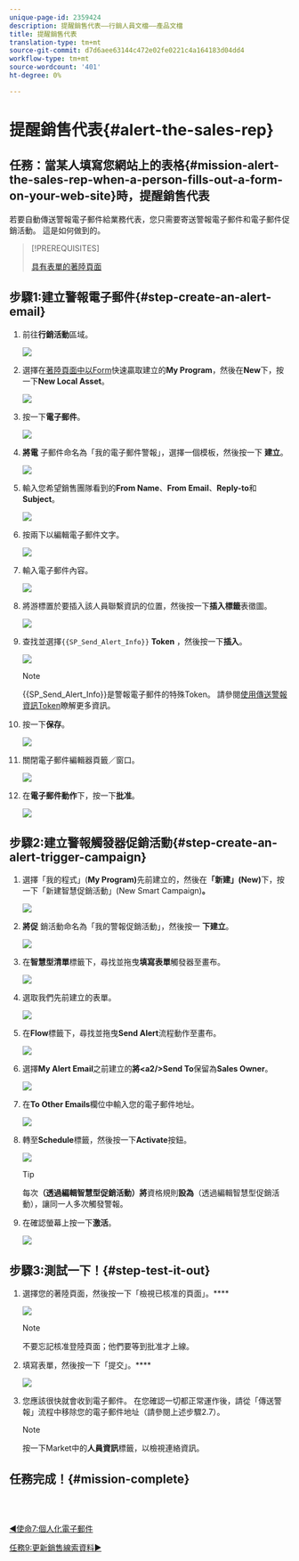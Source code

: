 ```yaml
---
unique-page-id: 2359424
description: 提醒銷售代表——行銷人員文檔——產品文檔
title: 提醒銷售代表
translation-type: tm+mt
source-git-commit: d7d6aee63144c472e02fe0221c4a164183d04dd4
workflow-type: tm+mt
source-wordcount: '401'
ht-degree: 0%

---
```



# 提醒銷售代表{#alert-the-sales-rep}

## 任務：當某人填寫您網站上的表格{#mission-alert-the-sales-rep-when-a-person-fills-out-a-form-on-your-web-site}時，提醒銷售代表

若要自動傳送警報電子郵件給業務代表，您只需要寄送警報電子郵件和電子郵件促銷活動。 這是如何做到的。

>[!PREREQUISITES]
>
>[具有表單的著陸頁面](/help/marketo/getting-started/quick-wins/landing-page-with-a-form.md)

## 步驟1:建立警報電子郵件{#step-create-an-alert-email}

1. 前往&#x200B;**行銷活動**&#x200B;區域。

   ![](assets/one-5.png)

1. 選擇在[著陸頁面中以Form](/help/marketo/getting-started/quick-wins/landing-page-with-a-form.md)快速贏取建立的&#x200B;**My Program**，然後在&#x200B;**New**&#x200B;下，按一下&#x200B;**New Local Asset**。

   ![](assets/two-6.png)

1. 按一下&#x200B;**電子郵件**。

   ![](assets/three-5.png)

1. **將電** 子郵件命名為「我的電子郵件警報」，選擇一個模板，然後按一下 **建立**。

   ![](assets/four-4.png)

1. 輸入您希望銷售團隊看到的&#x200B;**From Name**、**From Email**、**Reply-to**&#x200B;和&#x200B;**Subject**。

   ![](assets/five-5.png)

1. 按兩下以編輯電子郵件文字。

   ![](assets/six-5.png)

1. 輸入電子郵件內容。

   ![](assets/seven-6.png)

1. 將游標置於要插入該人員聯繫資訊的位置，然後按一下&#x200B;**插入標籤**&#x200B;表徵圖。

   ![](assets/eight-4.png)

1. 查找並選擇`{{SP_Send_Alert_Info}}` **Token** ，然後按一下&#x200B;**插入**。

   ![](assets/image2014-9-24-13-3a10-3a0.png)

   >[!NOTE]
   >
   >{{SP_Send_Alert_Info}}是警報電子郵件的特殊Token。 請參閱[使用傳送警報資訊Token](/help/marketo/product-docs/email-marketing/general/using-tokens/use-the-send-alert-info-token.md)瞭解更多資訊。

1. 按一下&#x200B;**保存**。

   ![](assets/ten-5.png)

1. 關閉電子郵件編輯器頁籤／窗口。

   ![](assets/eleven-5.png)

1. 在&#x200B;**電子郵件動作**&#x200B;下，按一下&#x200B;**批准**。

   ![](assets/twelve-4.png)

## 步驟2:建立警報觸發器促銷活動{#step-create-an-alert-trigger-campaign}

1. 選擇「我的程式」(**My Program)**&#x200B;先前建立的，然後在&#x200B;**「新建」(New)**&#x200B;下，按一下「新建智慧促銷活動」(New Smart Campaign)**。**

   ![](assets/image2014-9-24-13-3a14-3a17.png)

1. **將促** 銷活動命名為「我的警報促銷活動」，然後按一 **下建立**。

   ![](assets/image2014-9-24-13-3a14-3a28.png)

1. 在&#x200B;**智慧型清單**&#x200B;標籤下，尋找並拖曳&#x200B;**填寫表單**&#x200B;觸發器至畫布。

   ![](assets/image2014-9-24-13-3a14-3a43.png)

1. 選取我們先前建立的表單。

   ![](assets/image2014-9-24-13-3a14-3a58.png)

1. 在&#x200B;**Flow**&#x200B;標籤下，尋找並拖曳&#x200B;**Send Alert**&#x200B;流程動作至畫布。

   ![](assets/image2014-9-24-13-3a15-3a10.png)

1. 選擇&#x200B;**My Alert Email**&#x200B;之前建立的&#x200B;**將&lt;a2/>Send To**&#x200B;保留為&#x200B;**Sales Owner**。

   ![](assets/eighteen-1.png)

1. 在&#x200B;**To Other Emails**&#x200B;欄位中輸入您的電子郵件地址。

   ![](assets/nineteen-2.png)

1. 轉至&#x200B;**Schedule**&#x200B;標籤，然後按一下&#x200B;**Activate**&#x200B;按鈕。

   ![](assets/twenty-2.png)

   >[!TIP]
   >
   >每次&#x200B;**（透過編輯智慧型促銷活動）將**&#x200B;資格規則&#x200B;**設為**（透過編輯智慧型促銷活動），讓同一人多次觸發警報。

1. 在確認螢幕上按一下&#x200B;**激活**。

   ![](assets/twenty-one-1.png)

## 步驟3:測試一下！{#step-test-it-out}

1. 選擇您的著陸頁面，然後按一下「檢視已核准的頁面」。****

   ![](assets/image2014-9-24-13-3a17-3a8.png)

   >[!NOTE]
   >
   >不要忘記核准登陸頁面；他們要等到批准才上線。

1. 填寫表單，然後按一下「提交」。****

   ![](assets/image2014-9-24-13-3a17-3a41.png)

1. 您應該很快就會收到電子郵件。 在您確認一切都正常運作後，請從「傳送警報」流程中移除您的電子郵件地址（請參閱上述步驟2.7）。

   >[!NOTE]
   >
   >按一下Market中的&#x200B;**人員資訊**&#x200B;標籤，以檢視連絡資訊。

## 任務完成！{#mission-complete}

<br> 

[◄使命7:個人化電子郵件](personalize-an-email.md)

[任務9:更新銷售線索資料►](update-person-data.md)
